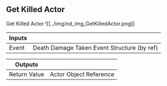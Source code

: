 ## Get Killed Actor
Get Killed Actor
![[../img/nd_img_GetKilledActor.png]]

|Inputs||
|--|--|
| Event | Death Damage Taken Event Structure (by ref) |

|Outputs||
|--|--|
| Return Value | Actor Object Reference |
